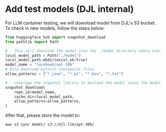 # Add test models (DJL internal)

For LLM container testing, we will download model from DJL's S3 bucket.
To check in new models, follow the steps below:

```python
from huggingface_hub import snapshot_download
from pathlib import Path

# - This will download the model into the ./model directory where ever the jupyter file is running
local_model_path = Path("./model")
local_model_path.mkdir(exist_ok=True)
model_name = "facebook/opt-30b"
# Only download pytorch checkpoint files
allow_patterns = ["*.json", "*.pt", "*.bin", "*.txt"]

# - Leverage the snapshot library to donload the model since the model is stored in repository using LFS
snapshot_download(
    repo_id=model_name,
    cache_dir=local_model_path,
    allow_patterns=allow_patterns,
)
```

After that, please store the model to:

```
aws s3 sync model/ s3://djl-llm/opt-30b/
```
